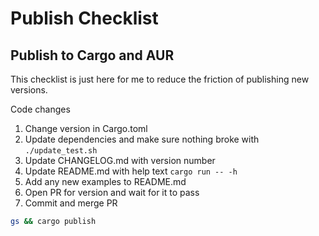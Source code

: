 # Publish Checklist

## Publish to Cargo and AUR

This checklist is just here for me to reduce the friction of publishing new versions.

Code changes

1. Change version in Cargo.toml
2. Update dependencies and make sure nothing broke with `./update_test.sh`
3. Update CHANGELOG.md with version number
4. Update README.md with help text `cargo run -- -h`
5. Add any new examples to README.md
7. Open PR for version and wait for it to pass
8. Commit and merge PR


```bash
gs && cargo publish
```



